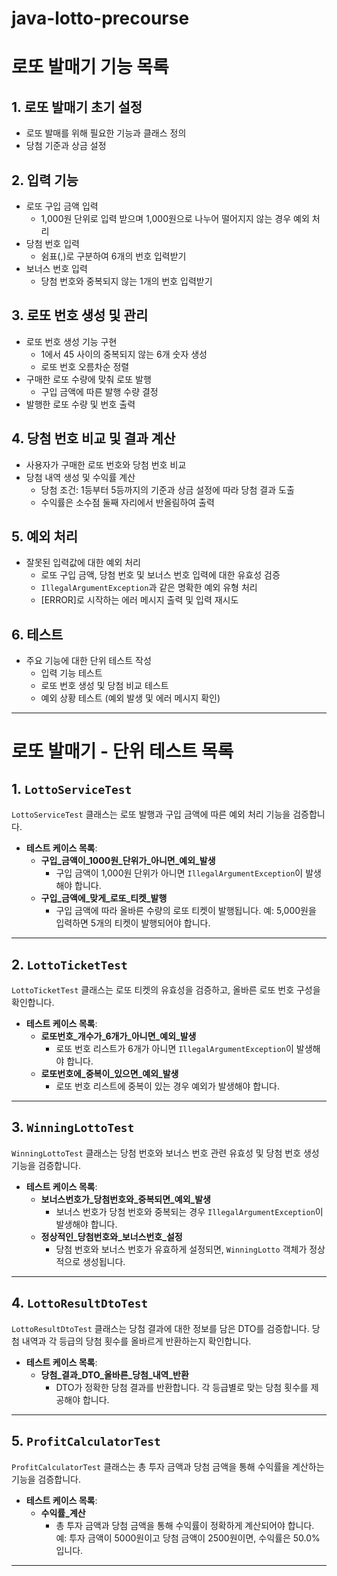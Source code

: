 # java-lotto-precourse

# 로또 발매기 기능 목록

## 1. 로또 발매기 초기 설정

- 로또 발매를 위해 필요한 기능과 클래스 정의
- 당첨 기준과 상금 설정

## 2. 입력 기능

- 로또 구입 금액 입력
    - 1,000원 단위로 입력 받으며 1,000원으로 나누어 떨어지지 않는 경우 예외 처리
- 당첨 번호 입력
    - 쉼표(,)로 구분하여 6개의 번호 입력받기
- 보너스 번호 입력
    - 당첨 번호와 중복되지 않는 1개의 번호 입력받기

## 3. 로또 번호 생성 및 관리

- 로또 번호 생성 기능 구현
    - 1에서 45 사이의 중복되지 않는 6개 숫자 생성
    - 로또 번호 오름차순 정렬
- 구매한 로또 수량에 맞춰 로또 발행
    - 구입 금액에 따른 발행 수량 결정
- 발행한 로또 수량 및 번호 출력

## 4. 당첨 번호 비교 및 결과 계산

- 사용자가 구매한 로또 번호와 당첨 번호 비교
- 당첨 내역 생성 및 수익률 계산
    - 당첨 조건: 1등부터 5등까지의 기준과 상금 설정에 따라 당첨 결과 도출
    - 수익률은 소수점 둘째 자리에서 반올림하여 출력

## 5. 예외 처리

- 잘못된 입력값에 대한 예외 처리
    - 로또 구입 금액, 당첨 번호 및 보너스 번호 입력에 대한 유효성 검증
    - `IllegalArgumentException`과 같은 명확한 예외 유형 처리
    - [ERROR]로 시작하는 에러 메시지 출력 및 입력 재시도

## 6. 테스트

- 주요 기능에 대한 단위 테스트 작성
    - 입력 기능 테스트
    - 로또 번호 생성 및 당첨 비교 테스트
    - 예외 상황 테스트 (예외 발생 및 에러 메시지 확인)

---
# 로또 발매기 - 단위 테스트 목록

## 1. `LottoServiceTest`
`LottoServiceTest` 클래스는 로또 발행과 구입 금액에 따른 예외 처리 기능을 검증합니다.

- **테스트 케이스 목록**:
  - **구입_금액이_1000원_단위가_아니면_예외_발생**
    - 구입 금액이 1,000원 단위가 아니면 `IllegalArgumentException`이 발생해야 합니다.
  - **구입_금액에_맞게_로또_티켓_발행**
    - 구입 금액에 따라 올바른 수량의 로또 티켓이 발행됩니다. 예: 5,000원을 입력하면 5개의 티켓이 발행되어야 합니다.

---

## 2. `LottoTicketTest`
`LottoTicketTest` 클래스는 로또 티켓의 유효성을 검증하고, 올바른 로또 번호 구성을 확인합니다.

- **테스트 케이스 목록**:
  - **로또번호_개수가_6개가_아니면_예외_발생**
    - 로또 번호 리스트가 6개가 아니면 `IllegalArgumentException`이 발생해야 합니다.
  - **로또번호에_중복이_있으면_예외_발생**
    - 로또 번호 리스트에 중복이 있는 경우 예외가 발생해야 합니다.

---

## 3. `WinningLottoTest`
`WinningLottoTest` 클래스는 당첨 번호와 보너스 번호 관련 유효성 및 당첨 번호 생성 기능을 검증합니다.

- **테스트 케이스 목록**:
  - **보너스번호가_당첨번호와_중복되면_예외_발생**
    - 보너스 번호가 당첨 번호와 중복되는 경우 `IllegalArgumentException`이 발생해야 합니다.
  - **정상적인_당첨번호와_보너스번호_설정**
    - 당첨 번호와 보너스 번호가 유효하게 설정되면, `WinningLotto` 객체가 정상적으로 생성됩니다.

---

## 4. `LottoResultDtoTest`
`LottoResultDtoTest` 클래스는 당첨 결과에 대한 정보를 담은 DTO를 검증합니다. 당첨 내역과 각 등급의 당첨 횟수를 올바르게 반환하는지 확인합니다.

- **테스트 케이스 목록**:
  - **당첨_결과_DTO_올바른_당첨_내역_반환**
    - DTO가 정확한 당첨 결과를 반환합니다. 각 등급별로 맞는 당첨 횟수를 제공해야 합니다.

---

## 5. `ProfitCalculatorTest`
`ProfitCalculatorTest` 클래스는 총 투자 금액과 당첨 금액을 통해 수익률을 계산하는 기능을 검증합니다.

- **테스트 케이스 목록**:
  - **수익률_계산**
    - 총 투자 금액과 당첨 금액을 통해 수익률이 정확하게 계산되어야 합니다. 예: 투자 금액이 5000원이고 당첨 금액이 2500원이면, 수익률은 50.0%입니다.

---